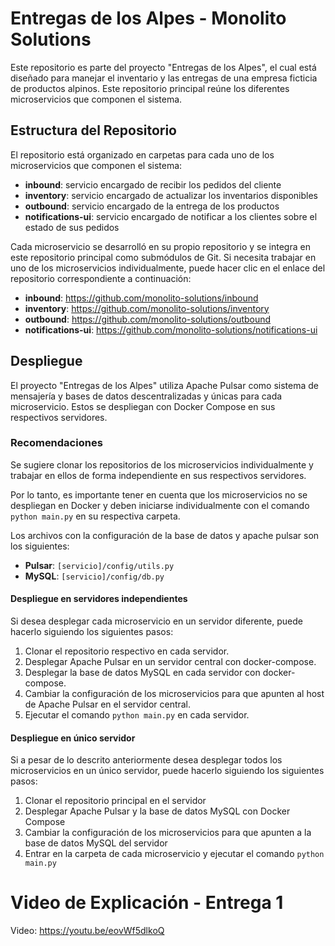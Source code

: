# Entregas de los Alpes - Monolito Solutions

Este repositorio es parte del proyecto "Entregas de los Alpes", el cual está diseñado para manejar el inventario y las entregas de una empresa ficticia de productos alpinos. Este repositorio principal reúne los diferentes microservicios que componen el sistema.

## Estructura del Repositorio

El repositorio está organizado en carpetas para cada uno de los microservicios que componen el sistema:

- **inbound**: servicio encargado de recibir los pedidos del cliente
- **inventory**: servicio encargado de actualizar los inventarios disponibles
- **outbound**: servicio encargado de la entrega de los productos
- **notifications-ui**: servicio encargado de notificar a los clientes sobre el estado de sus pedidos

Cada microservicio se desarrolló en su propio repositorio y se integra en este repositorio principal como submódulos de Git. Si necesita trabajar en uno de los microservicios individualmente, puede hacer clic en el enlace del repositorio correspondiente a continuación:

- **inbound**: https://github.com/monolito-solutions/inbound
- **inventory**: https://github.com/monolito-solutions/inventory
- **outbound**: https://github.com/monolito-solutions/outbound
- **notifications-ui**: https://github.com/monolito-solutions/notifications-ui

## Despliegue

El proyecto "Entregas de los Alpes" utiliza Apache Pulsar como sistema de mensajería y bases de datos descentralizadas y únicas para cada microservicio. Estos se despliegan con Docker Compose en sus respectivos servidores.

### Recomendaciones

Se sugiere clonar los repositorios de los microservicios individualmente y trabajar en ellos de forma independiente en sus respectivos servidores.

Por lo tanto, es importante tener en cuenta que los microservicios no se despliegan en Docker y deben iniciarse individualmente con el comando ```python main.py``` en su respectiva carpeta.

Los archivos con la configuración de la base de datos y apache pulsar son los siguientes:
- **Pulsar**: ```[servicio]/config/utils.py```
- **MySQL**: ```[servicio]/config/db.py```


#### Despliegue en servidores independientes
Si desea desplegar cada microservicio en un servidor diferente, puede hacerlo siguiendo los siguientes pasos:

1. Clonar el repositorio respectivo en cada servidor.
2. Desplegar Apache Pulsar en un servidor central con docker-compose.
3. Desplegar la base de datos MySQL en cada servidor con docker-compose.
4. Cambiar la configuración de los microservicios para que apunten al host de Apache Pulsar en el servidor central.
5. Ejecutar el comando ```python main.py``` en cada servidor.

#### Despliegue en único servidor
Si a pesar de lo descrito anteriormente desea desplegar todos los microservicios en un único servidor, puede hacerlo siguiendo los siguientes pasos:

1. Clonar el repositorio principal en el servidor
2. Desplegar Apache Pulsar y la base de datos MySQL con Docker Compose
3. Cambiar la configuración de los microservicios para que apunten a la base de datos MySQL del servidor
4. Entrar en la carpeta de cada microservicio y ejecutar el comando ```python main.py```

# Video de Explicación - Entrega 1

Video: https://youtu.be/eovWf5dlkoQ